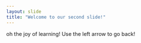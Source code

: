 ```yaml
---
layout: slide
title: "Welcome to our second slide!"
---
```

oh the joy of learning!
Use the left arrow to go back!
